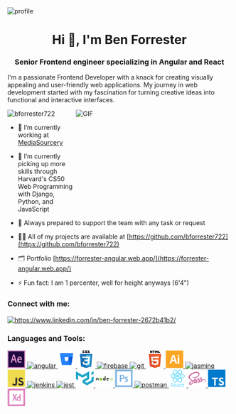 <img src="https://media.licdn.com/dms/image/D5616AQEhSA90yszKVw/profile-displaybackgroundimage-shrink_350_1400/0/1689024189289?e=1697673600&v=beta&t=PH5H188DOYucpQOsAkUc7xVAso2wu2GICeT-kmDU35E" alt="profile" />
<h1 align="center">Hi 👋, I'm Ben Forrester</h1>
<h3 align="center">Senior Frontend engineer specializing in Angular and React</h3>
<p align="left"> 
    I'm a passionate Frontend Developer with a knack for creating visually appealing and user-friendly web applications. My journey in web development started with my fascination for turning creative ideas into functional and interactive interfaces.
</p>
<img align="right" alt="GIF" height="225px" width="350px" src="./me.gif" />
<p align="left"> 
    <img src="https://komarev.com/ghpvc/?username=bforrester722&label=Profile%20views&color=0e75b6&style=flat" alt="bforrester722" /> </p>

- 🔭 I’m currently working at [MediaSourcery](https://www.mediasourcery.com/)

- 🌱 I’m currently picking up more skills through Harvard's CS50 Web Programming with Django, Python, and JavaScript

- 🚀 Always prepared to support the team with any task or request

- 👨‍💻 All of my projects are available at [https://github.com/bforrester722](https://github.com/bforrester722)

- 🗂️ Portfolio [https://forrester-angular.web.app/](https://forrester-angular.web.app/)

- ⚡ Fun fact: I am 1 percenter, well for height anyways (6'4")

<h3 align="left">Connect with me:</h3>
<p align="left">
<a href="https://linkedin.com/in/https://www.linkedin.com/in/ben-forrester-2672b41b2/" target="blank">
    <img align="center" src="https://raw.githubusercontent.com/rahuldkjain/github-profile-readme-generator/master/src/images/icons/Social/linked-in-alt.svg" alt="https://www.linkedin.com/in/ben-forrester-2672b41b2/" height="30" width="40" />
</a>
</p>

<h3 align="left">Languages and Tools:</h3>
<p align="left">
  <a href="https://www.adobe.com/products/aftereffects.html" target="_blank" rel="noreferrer"> 
    <img src="https://raw.githubusercontent.com/devicons/devicon/master/icons/aftereffects/aftereffects-original.svg" alt="aftereffects" width="40" height="40"/> 
  </a>
  <a href="https://angular.io" target="_blank" rel="noreferrer"> 
    <img src="https://angular.io/assets/images/logos/angular/angular.svg" alt="angular" width="40" height="40"/> 
  </a> 
  <a href="https://bitbucket.org/product" target="_blank" rel="noreferrer"> 
    <img src="https://raw.githubusercontent.com/devicons/devicon/master/icons/bitbucket/bitbucket-original.svg" alt="bitbucket" width="40" height="40"/> 
  </a>
  <a href="https://www.w3schools.com/css/" target="_blank" rel="noreferrer"> 
    <img src="https://raw.githubusercontent.com/devicons/devicon/master/icons/css3/css3-original-wordmark.svg" alt="css3" width="40" height="40"/> 
  </a>
  <a href="https://firebase.google.com/" target="_blank" rel="noreferrer"> 
    <img src="https://www.vectorlogo.zone/logos/firebase/firebase-icon.svg" alt="firebase" width="40" height="40"/> 
  </a>
  <a href="https://git-scm.com/" target="_blank" rel="noreferrer"> 
    <img src="https://www.vectorlogo.zone/logos/git-scm/git-scm-icon.svg" alt="git" width="40" height="40"/> 
  </a>
  <a href="https://www.w3.org/html/" target="_blank" rel="noreferrer"> 
    <img src="https://raw.githubusercontent.com/devicons/devicon/master/icons/html5/html5-original-wordmark.svg" alt="html5" width="40" height="40"/> 
  </a>
  <a href="https://www.illustrator.com/en" target="_blank" rel="noreferrer"> 
    <img src="https://raw.githubusercontent.com/devicons/devicon/master/icons/illustrator/illustrator-plain.svg" alt="illustrator" width="40" height="40"/> 
  </a>
  <a href="https://jasmine.github.io/" target="_blank" rel="noreferrer"> 
    <img src="https://www.vectorlogo.zone/logos/jasmine/jasmine-icon.svg" alt="jasmine" width="40" height="40"/> 
  </a>
  <a href="https://developer.mozilla.org/en-US/docs/Web/JavaScript" target="_blank" rel="noreferrer"> 
    <img src="https://raw.githubusercontent.com/devicons/devicon/master/icons/javascript/javascript-original.svg" alt="javascript" width="40" height="40"/> 
  </a>
  <a href="https://www.jenkins.io" target="_blank" rel="noreferrer"> 
    <img src="https://www.vectorlogo.zone/logos/jenkins/jenkins-icon.svg" alt="jenkins" width="40" height="40"/> 
  </a>
  <a href="https://jestjs.io" target="_blank" rel="noreferrer"> 
    <img src="https://www.vectorlogo.zone/logos/jestjsio/jestjsio-icon.svg" alt="jest" width="40" height="40"/> 
  </a>
  <a href="https://mui.com/material-ui/" target="_blank" rel="noreferrer"> 
    <img src="https://raw.githubusercontent.com/devicons/devicon/master/icons/materialui/materialui-plain.svg" alt="materialui" width="40" height="40"/> 
  </a>
  <a href="https://nodejs.org" target="_blank" rel="noreferrer"> 
    <img src="https://raw.githubusercontent.com/devicons/devicon/master/icons/nodejs/nodejs-original-wordmark.svg" alt="nodejs" width="40" height="40"/> 
  </a>
  <a href="https://www.photoshop.com/en" target="_blank" rel="noreferrer"> 
    <img src="https://raw.githubusercontent.com/devicons/devicon/master/icons/photoshop/photoshop-line.svg" alt="photoshop" width="40" height="40"/> 
  </a>
  <a href="https://postman.com" target="_blank" rel="noreferrer"> 
    <img src="https://www.vectorlogo.zone/logos/getpostman/getpostman-icon.svg" alt="postman" width="40" height="40"/> 
  </a>
  <a href="https://reactjs.org/" target="_blank" rel="noreferrer"> 
    <img src="https://raw.githubusercontent.com/devicons/devicon/master/icons/react/react-original-wordmark.svg" alt="react" width="40" height="40"/> 
  </a>
  <a href="https://sass-lang.com" target="_blank" rel="noreferrer"> 
    <img src="https://raw.githubusercontent.com/devicons/devicon/master/icons/sass/sass-original.svg" alt="sass" width="40" height="40"/> 
  </a>
  <a href="https://www.typescriptlang.org/" target="_blank" rel="noreferrer"> 
    <img src="https://raw.githubusercontent.com/devicons/devicon/master/icons/typescript/typescript-original.svg" alt="typescript" width="40" height="40"/> 
  </a>
  <a href="https://www.xd.com/en" target="_blank" rel="noreferrer"> 
    <img src="https://raw.githubusercontent.com/devicons/devicon/master/icons/xd/xd-line.svg" alt="xd" width="40" height="40"/> 
  </a>

</p>

<p>&nbsp;
